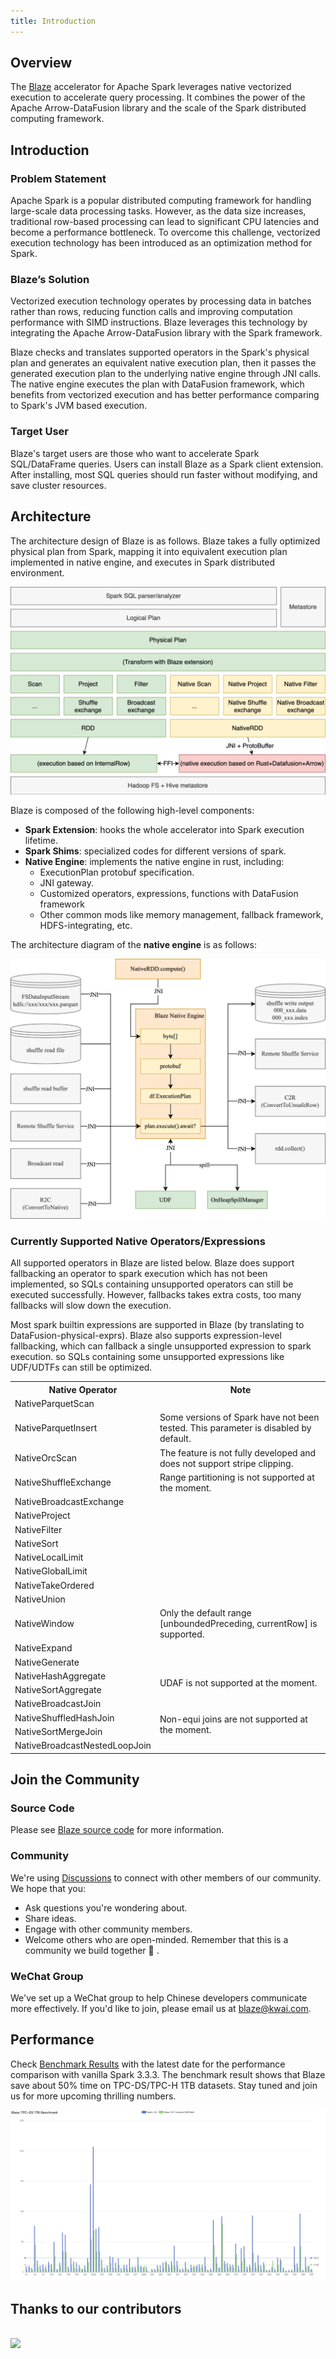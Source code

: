 ```yaml
---
title: Introduction
---
```


## Overview
The [Blaze](https://github.com/kwai/blaze) accelerator for Apache Spark leverages native vectorized execution to accelerate query processing. It combines the power of the Apache Arrow-DataFusion library and the scale of the Spark distributed computing framework.


## Introduction

### Problem Statement
Apache Spark is a popular distributed computing framework for handling large-scale data processing tasks. However, as the data size increases, traditional row-based processing can lead to significant CPU latencies and become a performance bottleneck. To overcome this challenge, vectorized execution technology has been introduced as an optimization method for Spark. 

### Blaze’s Solution
Vectorized execution technology operates by processing data in batches rather than rows, reducing function calls and improving computation performance with SIMD instructions. Blaze leverages this technology by integrating the Apache Arrow-DataFusion library with the Spark framework.

Blaze checks and translates supported operators in the Spark's physical plan and generates an equivalent native execution plan, then it passes the generated execution plan to the underlying native engine through JNI calls. The native engine executes the plan with DataFusion framework, which benefits from vectorized execution and has better performance comparing to Spark's JVM based execution.

### Target User
Blaze's target users are those who want to accelerate Spark SQL/DataFrame queries. Users can install Blaze as a Spark client extension. After installing, most SQL queries should run faster without modifying, and save cluster resources.

## Architecture
The architecture design of Blaze is as follows.
Blaze takes a fully optimized physical plan from Spark, mapping it into equivalent execution plan implemented in native engine, and executes in Spark distributed environment.

![Spark+Blaze architecture](./img/blaze_architecture.png)

Blaze is composed of the following high-level components:

- **Spark Extension**: hooks the whole accelerator into Spark execution lifetime.
- **Spark Shims**: specialized codes for different versions of spark.
- **Native Engine**: implements the native engine in rust, including:
  - ExecutionPlan protobuf specification.
  - JNI gateway.
  - Customized operators, expressions, functions with DataFusion framework
  - Other common mods like memory management, fallback framework, HDFS-integrating, etc.

The architecture diagram of the **native engine** is as follows:

![Blaze Native Engine](./img/blaze_native_engine.png)

### Currently Supported Native Operators/Expressions

All supported operators in Blaze are listed below. Blaze does support fallbacking an operator to spark execution which has not been implemented, so SQLs containing unsupported operators can still be executed successfully. However, fallbacks takes extra costs, too many fallbacks will slow down the execution.

Most spark builtin expressions are supported in Blaze (by translating to DataFusion-physical-exprs). Blaze also supports expression-level fallbacking, which can fallback a single unsupported expression to spark execution. so SQLs containing some unsupported expressions like UDF/UDTFs can still be optimized.

<table class="my-table3">
  <tr>
    <th>Native Operator</th>
    <th>Note</th>
  </tr>
  <tr>
    <td>NativeParquetScan</td>
    <td></td>
  </tr>
  <tr>
    <td>NativeParquetInsert</td>
    <td>Some versions of Spark have not been tested. This parameter is disabled by default.</td>
  </tr>
  <tr>
    <td>NativeOrcScan</td>
    <td>The feature is not fully developed and does not support stripe clipping.</td>
  </tr>
  <tr>
    <td>NativeShuffleExchange</td>
    <td>Range partitioning is not supported at the moment.</td>
  </tr>
  <tr>
    <td>NativeBroadcastExchange</td>
    <td></td>
  </tr>
  <tr>
    <td>NativeProject</td>
    <td></td>
  </tr>
  <tr>
    <td>NativeFilter</td>
    <td></td>
  </tr>
  <tr>
    <td>NativeSort</td>
    <td></td>
  </tr>
  <tr>
    <td>NativeLocalLimit</td>
    <td></td>
  </tr>
   <tr>
    <td>NativeGlobalLimit</td>
    <td></td>
  </tr>
  <tr>
    <td>NativeTakeOrdered</td>
    <td></td>
  </tr>
  <tr>
    <td>NativeUnion</td>
    <td></td>
  </tr>
  <tr>
    <td>NativeWindow</td>
    <td>Only the default range [unboundedPreceding, currentRow] is supported.</td>
  </tr>
  <tr>
    <td>NativeExpand</td>
    <td></td>
  </tr>
  <tr>
    <td>NativeGenerate</td>
    <td></td>
  </tr>
  <tr>
    <td>NativeHashAggregate</td>
    <td rowspan="2">UDAF is not supported at the moment.</td>
  </tr>
  <tr>
    <td>NativeSortAggregate</td>
  </tr>
  <tr>
    <td>NativeBroadcastJoin</td>
    <td rowspan="4">Non-equi joins are not supported at the moment.</td> 
  </tr>
  <tr>
    <td>NativeShuffledHashJoin</td>
  </tr>
  <tr>
    <td>NativeSortMergeJoin</td>
  </tr>
  <tr>
    <td>NativeBroadcastNestedLoopJoin</td>
  </tr>
</table>

## Join the Community

### Source Code
Please see [Blaze source code](https://github.com/kwai/blaze) for more information.

### Community
We're using [Discussions](https://github.com/kwai/blaze/discussions) to connect with other members of our community. We hope that you:

- Ask questions you're wondering about.
- Share ideas.
- Engage with other community members.
- Welcome others who are open-minded. Remember that this is a community we build together 💪 .
  
### WeChat Group
We've set up a WeChat group to help Chinese developers communicate more effectively. If you'd like to join, please email us at blaze@kwai.com.
## Performance

Check [Benchmark Results](https://github.com/kwai/blaze/blob/v4.0.0/benchmark-results/20240701-blaze300.md) with the latest date for the performance comparison with vanilla Spark 3.3.3. The benchmark result shows that Blaze save about 50% time on TPC-DS/TPC-H 1TB datasets. Stay tuned and join us for more upcoming thrilling numbers.

![Blaze-TPC-DS-1TB-Benchmark](./img/Blaze-TPC-DS-1TB-Benchmark.png)

## Thanks to our contributors

<br>
<a href="https://github.com/kwai/blaze/graphs/contributors">
  <img src="https://contrib.rocks/image?repo=kwai/blaze" />
</a>
